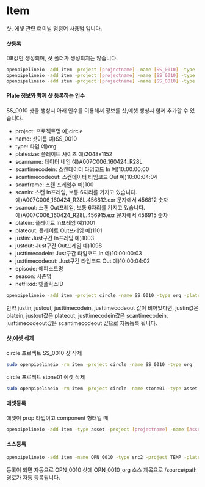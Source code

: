 # Item
샷, 에셋 관련 터미널 명령어 사용법 입니다.

#### 샷등록
DB값만 생성되며, 샷 폴더가 생성되지는 않습니다.

```bash
openpipelineio -add item -project [projectname] -name [SS_0010] -type [org]
openpipelineio -add item -project [projectname] -name [SS_0010] -type [org] -eposide e01 -season 1 # 샷등록시 에피소드와 시즌을 추가
openpipelineio -add item -project [projectname] -name [SS_0010] -type [org] -eposide e01 -season 1 -netflixid 123435 # 샷 등록시 에피소드, 시즌, 넷플릭스ID를 같이 추가
```

#### Plate 정보와 함께 샷 등록하는 인수
SS_0010 샷을 생성시 아래 인수를 이용해서 정보를 샷,에셋 생성시 함께 추가할 수 있습니다.

- project: 프로젝트명 예)circle
- name: 샷이름 예)SS_0010
- type: 타입 예)org
- platesize: 플레이트 사이즈 예)2048x1152
- scanname: 데이터 네임 예)A007C006_160424_R28L
- scantimecodein: 스캔데이터 타임코드 In 예)10:00:00:00
- scantimecodeout: 스캔데이터 타임코드 Out 예)10:00:04:04
- scanframe: 스캔 프레임수 예)100
- scanin: 스캔 In프레임, 보통 6자리를 가지고 있습니다. 예)A007C006_160424_R28L.456812.exr 문자에서 456812 숫자
- scanout: 스캔 Out프레임, 보통 6자리를 가지고 있습니다. 예)A007C006_160424_R28L.456915.exr 문자에서 456915 숫자
- platein: 플레이트 In프레임 예)1001
- plateout: 플레이트 Out프레임 예)1101
- justin: Just구간 In프레임 예)1003
- justout: Just구간 Out프레임 예)1098
- justtimecodein: Just구간 타임코드 In 예)10:00:00:03
- justtimecodeout: Just구간 타임코드 Out 예)10:00:04:02
- episode: 에피소드명
- season: 시즌명
- netflixid: 넷플릭스ID

```bash
openpipelineio -add item -project circle -name SS_0010 -type org -platesize 2048x1152 -scanname A007C006_160424_R28L -scantimecodein 10:00:00:00 -scantimecodeout 10:00:04:04 -scanframe 100 -scanin 456812 -scanout 456912 -platein 1001 -plateout 1101 -justin 1003 -justout 1098 -justtimecodein 10:00:00:03 -justtimecodeout 10:00:04:02
```

만약 justin, justout, justtimecodein, justtimecodeout 값이 비어있다면,
justin값은 platein, justout값은 plateout, justtimecodein값은 scantimecodein, justtimecodeout값은 scantimecodeout 값으로 자동등록 됩니다.

#### 샷,에셋 삭제
circle 프로젝트 SS_0010 샷 삭제

```bash
sudo openpipelineio -rm item -project circle -name SS_0010 -type org
```

circle 프로젝트 stone01 에셋 삭제

```bash
sudo openpipelineio -rm item -project circle -name stone01 -type asset
```

#### 에셋등록

에셋이 prop 타입이고 component 형태일 때

```bash
openpipelineio -add item -type asset -project [projectname] -name [Assetname] -assettype prop -assettags prop,component
```

#### 소스등록

```bash
openpipelineio -add item -name OPN_0010 -type src2 -project TEMP -platepath /source/path
```

등록이 되면 자동으로 OPN_0010 샷에 OPN_0010_org 소스 제목으로 /source/path 경로가 자동 등록됩니다.
